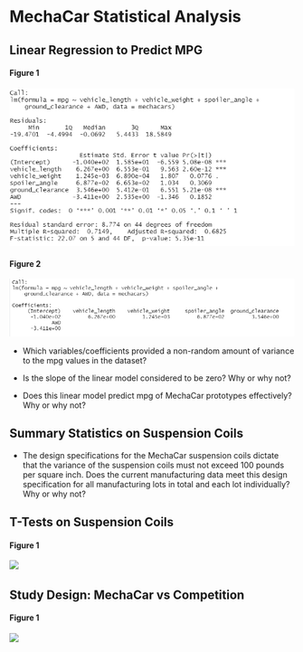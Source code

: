 # MechaCar Statistical Analysis

## Linear Regression to Predict MPG

#### Figure 1
![](Images/d1_summary.png)
#### Figure 2
![](Images/d1_lm_function.png)

- Which variables/coefficients provided a non-random amount of variance to the mpg values in the dataset?  

- Is the slope of the linear model considered to be zero? Why or why not?  

- Does this linear model predict mpg of MechaCar prototypes effectively? Why or why not?  


## Summary Statistics on Suspension Coils 
- The design specifications for the MechaCar suspension coils dictate that the variance of the suspension coils must not exceed 100 pounds per square inch. Does the current manufacturing data meet this design specification for all manufacturing lots in total and each lot individually? Why or why not?  


## T-Tests on Suspension Coils
#### Figure 1
![](Resources/district_summary_original.png) 

## Study Design: MechaCar vs Competition
#### Figure 1
![](Resources/district_summary_original.png) 